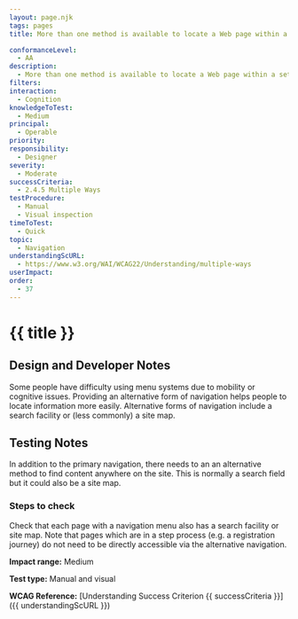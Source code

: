 ```yaml
---
layout: page.njk
tags: pages
title: More than one method is available to locate a Web page within a set of Web pages

conformanceLevel:
  - AA
description:
  - More than one method is available to locate a Web page within a set of Web pages
filters:
interaction:
  - Cognition
knowledgeToTest:
  - Medium
principal:
  - Operable
priority:
responsibility:
  - Designer
severity:
  - Moderate
successCriteria:
  - 2.4.5 Multiple Ways
testProcedure:
  - Manual
  - Visual inspection
timeToTest:
  - Quick
topic:
  - Navigation
understandingScURL:
  - https://www.w3.org/WAI/WCAG22/Understanding/multiple-ways
userImpact:
order:
  - 37
---
```


# {{ title }}

## Design and Developer Notes

Some people have difficulty using menu systems due to mobility or cognitive issues. Providing an alternative form of navigation helps people to locate information more easily. Alternative forms of navigation include a search facility or (less commonly) a site map.

## Testing Notes

In addition to the primary navigation, there needs to an an alternative method to find content anywhere on the site. This is normally a search field but it could also be a site map.

### Steps to check

Check that each page with a navigation menu also has a search facility or site map. Note that pages which are in a step process (e.g. a registration journey) do not need to be directly accessible via the alternative navigation.

**Impact range:** Medium

**Test type:** Manual and visual

**WCAG Reference:** [Understanding Success Criterion {{ successCriteria }}]({{ understandingScURL }})

